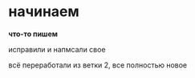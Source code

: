 #     начинаем

**что-то пишем**

исправили и напмсали свое


всё переработали из ветки 2, все полностью новое